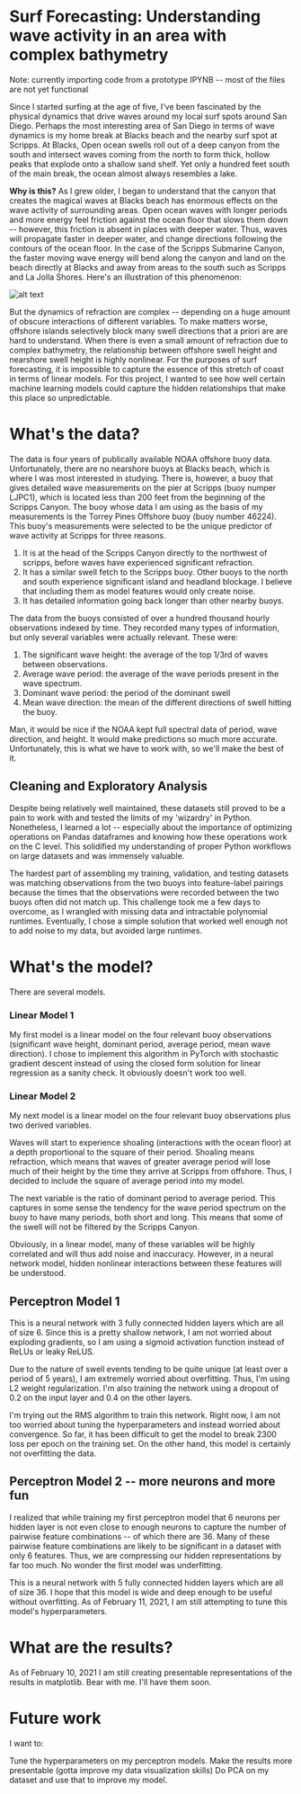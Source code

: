 # Surf Forecasting: Understanding wave activity in an area with complex bathymetry

Note: currently importing code from a prototype IPYNB -- most of the files are not yet functional

Since I started surfing at the age of five, I've been fascinated by the physical dynamics that drive waves around my local surf spots around San Diego. Perhaps the most interesting area of San Diego in terms of wave dynamics is my home break at Blacks beach and the nearby surf spot at Scripps. At Blacks, Open ocean swells roll out of a deep canyon from the south and intersect waves coming from the north to form thick, hollow peaks that explode onto a shallow sand shelf. Yet only a hundred feet south of the main break, the ocean almost always resembles a lake. 

**Why is this?** As I grew older, I began to understand that the canyon that creates the magical waves at Blacks beach has enormous effects on the wave activity of surrounding areas. Open ocean waves with longer periods and more energy feel friction against the ocean floor that slows them down -- however, this friction is absent in places with deeper water. Thus, waves will propagate faster in deeper water, and change directions following the contours of the ocean floor. In the case of the Scripps Submarine Canyon, the faster moving wave energy will bend along the canyon and land on the beach directly at Blacks and away from areas to the south such as Scripps and La Jolla Shores. Here's an illustration of this phenomenon:

![alt text](https://pv-lab.org/wp-content/uploads/2018/01/refdif.gif)


But the dynamics of refraction are complex -- depending on a huge amount of obscure interactions of different variables. To make matters worse, offshore islands selectively block many swell directions that a priori are are hard to understand. When there is even a small amount of refraction due to complex bathymetry, the relationship between offshore swell height and nearshore swell height is highly nonlinear. For the purposes of surf forecasting, it is impossible to capture the essence of this stretch of coast in terms of linear models. For this project, I wanted to see how well certain machine learning models could capture the hidden relationships that make this place so unpredictable.  

# What's the data? 

The data is four years of publically available NOAA offshore buoy data. Unfortunately, there are no nearshore buoys at Blacks beach, which is where I was most interested in studying. There is, however, a buoy that gives detailed wave measurements on the pier at Scripps (buoy numper LJPC1), which is located less than 200 feet from the beginning of the Scripps Canyon. The buoy whose data I am using as the basis of my measurements is the Torrey Pines Offshore buoy (buoy number 46224). This buoy's measurements were selected to be the unique predictor of wave activity at Scripps for three reasons.

  1. It is at the head of the Scripps Canyon directly to the northwest of scripps, before waves have experienced significant refraction.
  2. It has a similar swell fetch to the Scripps buoy. Other buoys to the north and south experience significant island and headland blockage. I believe that including them as model features would only create noise.
  3. It has detailed information going back longer than other nearby buoys. 
  
The data from the buoys consisted of over a hundred thousand hourly observations indexed by time. They recorded many types of information, but only several variables were actually relevant. These were: 

  1. The significant wave height: the average of the top 1/3rd of waves between observations. 
  2. Average wave period: the average of the wave periods present in the wave spectrum.
  3. Dominant wave period: the period of the dominant swell
  4. Mean wave direction: the mean of the different directions of swell hitting the buoy.
  
 Man, it would be nice if the NOAA kept full spectral data of period, wave direction, and height. It would make predictions so much more accurate. Unfortunately, this is what we have to work with, so we'll make the best of it. 
  
 
  
## Cleaning and Exploratory Analysis 

Despite being relatively well maintained, these datasets still proved to be a pain to work with and tested the limits of my 'wizardry' in Python. Nonetheless, I learned a lot -- especially about the importance of optimizing operations on Pandas dataframes and knowing how these operations work on the C level. This solidified my understanding of proper Python workflows on large datasets and was immensely valuable. 

The hardest part of assembling my training, validation, and testing datasets was matching observations from the two buoys into feature-label pairings because the times that the observations were recorded between the two buoys often did not match up. This challenge took me a few days to overcome, as I wrangled with missing data and intractable polynomial runtimes. Eventually, I chose a simple solution that worked well enough not to add noise to my data, but avoided large runtimes. 




# What's the model? 
There are several models. 

### Linear Model 1
My first model is a linear model on the four relevant buoy observations (significant wave height, dominant period, average period, mean wave direction). I chose to implement this algorithm in PyTorch with stochastic gradient descent instead of using the closed form solution for linear regression as a sanity check. It obviously doesn't work too well. 


### Linear Model 2
My next model is a linear model on the four relevant buoy observations plus two derived variables.

Waves will start to experience shoaling (interactions with the ocean floor) at a depth proportional to the square of their period. Shoaling means refraction, which means that waves of greater average period will lose much of their height by the time they arrive at Scripps from offshore. Thus, I decided to include the square of average period into my model.

The next variable is the ratio of dominant period to average period. This captures in some sense the tendency for the wave period spectrum on the buoy to have many periods, both short and long. This means that some of the swell will not be filtered by the Scripps Canyon. 

Obviously, in a linear model, many of these variables will be highly correlated and will thus add noise and inaccuracy. However, in a neural network model, hidden nonlinear interactions between these features will be understood.

## Perceptron Model 1
This is a neural network with 3 fully connected hidden layers which are all of size 6. Since this is a pretty shallow network, I am not worried about exploding gradients, so I am using a sigmoid activation function instead of ReLUs or leaky ReLUS.

Due to the nature of swell events tending to be quite unique (at least over a period of 5 years), I am extremely worried about overfitting. Thus, I'm using L2 weight regularization. I'm also training the network using a dropout of 0.2 on the input layer and 0.4 on the other layers. 

I'm trying out the RMS algorithm to train this network. Right now, I am not too worried about tuning the hyperparameters and instead worried about convergence. So far, it has been difficult to get the model to break 2300 loss per epoch on the training set. On the other hand, this model is certainly not overfitting the data. 


## Perceptron Model 2 -- more neurons and more fun

I realized that while training my first perceptron model that 6 neurons per hidden layer is not even close to enough neurons to capture the number of pairwise feature combinations -- of which there are 36. Many of these pairwise feature combinations are likely to be significant in a dataset with only 6 features. Thus, we are compressing our hidden representations by far too much. No wonder the first model was underfitting. 

This is a neural network with 5 fully connected hidden layers which are all of size 36. I hope that this model is wide and deep enough to be useful without overfitting. As of February 11, 2021, I am still attempting to tune this model's hyperparameters. 


# What are the results? 

As of February 10, 2021 I am still creating presentable representations of the results in matplotlib. Bear with me. I'll have them soon.

# Future work

I want to:

Tune the hyperparameters on my perceptron models.
Make the results more presentable (gotta improve my data visualization skills)
Do PCA on my dataset and use that to improve my model.






